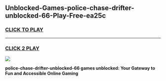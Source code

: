 
## Unblocked-Games-police-chase-drifter-unblocked-66-Play-Free-ea25c
<h3>
<a href="https://premium76.site?title=police-chase-drifter-unblocked-66&ref=23A">CLICK TO PLAY</a></h3>
<hr>

<h3>
<a href="https://premium76.site?title=police-chase-drifter-unblocked-66&ref=23A">CLICK 2 PLAY</a>
  
</h3>

<a href="https://premium76.site?title=police-chase-drifter-unblocked-66&ref=23A"><img src="https://clearcache.store/games.png"></a>


**police-chase-drifter-unblocked-66 games unblocked: Your Gateway to Fun and Accessible Online Gaming**

